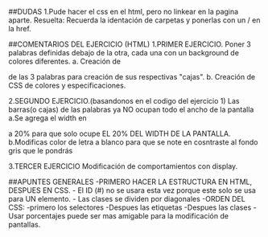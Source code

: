 ##DUDAS
1.Pude hacer el css en el html, pero no linkear en la pagina aparte.
    Resuelta: Recuerda la identación de carpetas y ponerlas con un / en la href.

##COMENTARIOS DEL EJERCICIO (HTML)
1.PRIMER EJERCICIO.
Poner 3 palabras definidas debajo de la otra, cada una con un background de colores diferentes.
    a. Creación de <div> de las 3 palabras para creación de sus respectivas "cajas".
    b. Creación de CSS de colores y especificaciones.

2.SEGUNDO EJERCICIO.(basandonos en el codigo del ejercicio 1)
Las barras(o cajas) de las palabras ya NO ocupan todo el ancho de la pantalla
    a.Se agrega el width en <div> a 20% para que solo ocupe EL 20% DEL WIDTH DE LA PANTALLA.
    b.Modificas color de letra a blanco para que se note en cosntraste al fondo gris que le pondrás

3.TERCER EJERCICIO
Modificación de comportamientos con display.

##APUNTES GENERALES
    -PRIMERO HACER LA ESTRUCTURA EN HTML, DESPUES EN CSS.
    - El ID (#) no se usara esta vez porque este solo se usa para UN elemento.
    - Las clases se dividen por diagonales
    -ORDEN DEL CSS:
        -primero los selectores
        -Despues las etiquetas
        -Despues las clases
    - Usar porcentajes puede ser mas amigable para la modificación de pantallas.